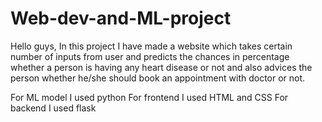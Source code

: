 # Web-dev-and-ML-project
Hello guys,
In this project I have made a website which takes certain number of inputs from user and predicts the chances in percentage whether a person is having any heart disease or not and also advices the person whether he/she should book an appointment with doctor or not.

For ML model I used python
For frontend I used HTML and CSS
For backend I used flask
